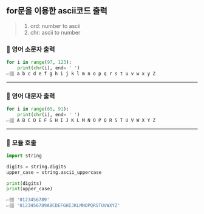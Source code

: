 ## for문을 이용한 ascii코드 출력
> 1. ord: number to ascii
> 2. chr: ascii to number

### 📍 영어 소문자 출력
```python
for i in range(97, 123):
    print(chr(i), end= ' ')
👉🏽 a b c d e f g h i j k l m n o p q r s t u v w x y Z
```

---

### 📍 영어 대문자 출력
```python
for i in range(65, 91):
    print(chr(i), end= ' ')
👉🏽 A B C D E F G H I J K L M N O P Q R S T U V W X Y Z
``` 

---

### 📍 모듈 호출
```python
import string

digits = string.digits
upper_case = string.ascii_uppercase

print(digits)
print(upper_case)

👉🏽 '0123456789'
👉🏽 '0123456789ABCDEFGHIJKLMNOPQRSTUVWXYZ'
```

